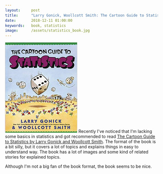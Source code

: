 ```yaml
---
layout:     post
title:      "Larry Gonick, Woollcott Smith: The Cartoon Guide to Statistics"
date:       2018-12-11 01:00:00
keywords:   book, statistics
image:      /assets/statistics_book.jpg
---
```


![book cover](/assets/statistics_book.jpg) Recently I've noticed that
I'm lacking some basics in statistics and got recommended to read
[The Cartoon Guide to Statistics by Larry Gonick and Woollcott Smith](https://www.amazon.com/Cartoon-Guide-Statistics-Larry-Gonick-ebook/dp/B00SRYUW5O).
The format of the book is a bit silly, but it covers a lot of topics and
explains things in easy to understand way. The book has a lot of images
and some kind of related stories for explained topics.

Although I'm not a big fan of the book format, the book seems to be nice.
